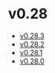 # v0.28

- [v0.28.3](v0.28.3.ja.md)
- [v0.28.2](v0.28.2.ja.md)
- [v0.28.1](v0.28.1.ja.md)
- [v0.28.0](v0.28.0.ja.md)
